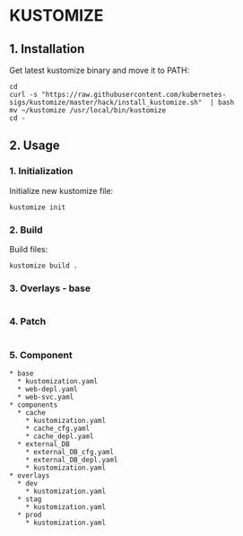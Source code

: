 # KUSTOMIZE

## 1. Installation
Get latest kustomize binary and move it to PATH:
```
cd
curl -s "https://raw.githubusercontent.com/kubernetes-sigs/kustomize/master/hack/install_kustomize.sh"  | bash
mv ~/kustomize /usr/local/bin/kustomize
cd -
```

## 2. Usage
### 1. Initialization
Initialize new kustomize file:
```
kustomize init
```

### 2. Build
Build files:
```
kustomize build .
```

### 3. Overlays - base
```
```

### 4. Patch
```
```

### 5. Component
```
* base
  * kustomization.yaml
  * web-depl.yaml
  * web-svc.yaml
* components
  * cache
    * kustomization.yaml
    * cache_cfg.yaml
    * cache_depl.yaml
  * external_DB
    * external_DB_cfg.yaml
    * external_DB_depl.yaml
    * kustomization.yaml
* overlays
  * dev
    * kustomization.yaml
  * stag
    * kustomization.yaml
  * prod
    * kustomization.yaml
```

